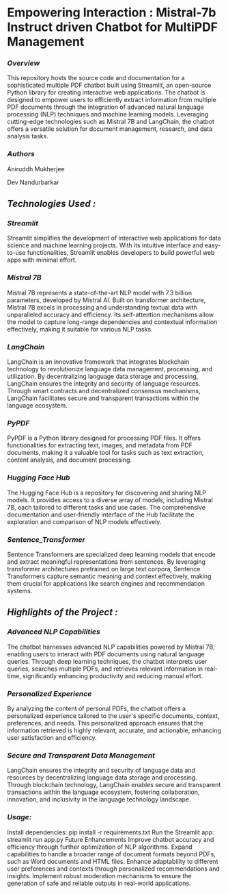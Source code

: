 # Empowering Interaction : Mistral-7b Instruct driven Chatbot for MultiPDF Management

### *Overview*
This repository hosts the source code and documentation for a sophisticated multiple PDF chatbot built using Streamlit, an open-source Python library for creating interactive web applications. The chatbot is designed to empower users to efficiently extract information from multiple PDF documents through the integration of advanced natural language processing (NLP) techniques and machine learning models. Leveraging cutting-edge technologies such as Mistral 7B and LangChain, the chatbot offers a versatile solution for document management, research, and data analysis tasks.

### *Authors*
Aniruddh Mukherjee

Dev Nandurbarkar

## *Technologies Used :*

### *Streamlit*
Streamlit simplifies the development of interactive web applications for data science and machine learning projects. With its intuitive interface and easy-to-use functionalities, Streamlit enables developers to build powerful web apps with minimal effort.

### *Mistral 7B*
Mistral 7B represents a state-of-the-art NLP model with 7.3 billion parameters, developed by Mistral AI. Built on transformer architecture, Mistral 7B excels in processing and understanding textual data with unparalleled accuracy and efficiency. Its self-attention mechanisms allow the model to capture long-range dependencies and contextual information effectively, making it suitable for various NLP tasks.

### *LangChain*
LangChain is an innovative framework that integrates blockchain technology to revolutionize language data management, processing, and utilization. By decentralizing language data storage and processing, LangChain ensures the integrity and security of language resources. Through smart contracts and decentralized consensus mechanisms, LangChain facilitates secure and transparent transactions within the language ecosystem.

### *PyPDF*
PyPDF is a Python library designed for processing PDF files. It offers functionalities for extracting text, images, and metadata from PDF documents, making it a valuable tool for tasks such as text extraction, content analysis, and document processing.

### *Hugging Face Hub*
The Hugging Face Hub is a repository for discovering and sharing NLP models. It provides access to a diverse array of models, including Mistral 7B, each tailored to different tasks and use cases. The comprehensive documentation and user-friendly interface of the Hub facilitate the exploration and comparison of NLP models effectively.

### *Sentence_Transformer*
Sentence Transformers are specialized deep learning models that encode and extract meaningful representations from sentences. By leveraging transformer architectures pretrained on large text corpora, Sentence Transformers capture semantic meaning and context effectively, making them crucial for applications like search engines and recommendation systems.

## *Highlights of the Project :*
### *Advanced NLP Capabilities*
The chatbot harnesses advanced NLP capabilities powered by Mistral 7B, enabling users to interact with PDF documents using natural language queries. Through deep learning techniques, the chatbot interprets user queries, searches multiple PDFs, and retrieves relevant information in real-time, significantly enhancing productivity and reducing manual effort.

### *Personalized Experience*
By analyzing the content of personal PDFs, the chatbot offers a personalized experience tailored to the user's specific documents, context, preferences, and needs. This personalized approach ensures that the information retrieved is highly relevant, accurate, and actionable, enhancing user satisfaction and efficiency.

### *Secure and Transparent Data Management*
LangChain ensures the integrity and security of language data and resources by decentralizing language data storage and processing. Through blockchain technology, LangChain enables secure and transparent transactions within the language ecosystem, fostering collaboration, innovation, and inclusivity in the language technology landscape.

### *Usage:*
Install dependencies: pip install -r requirements.txt
Run the Streamlit app: streamlit run app.py
Future Enhancements
Improve chatbot accuracy and efficiency through further optimization of NLP algorithms.
Expand capabilities to handle a broader range of document formats beyond PDFs, such as Word documents and HTML files.
Enhance adaptability to different user preferences and contexts through personalized recommendations and insights.
Implement robust moderation mechanisms to ensure the generation of safe and reliable outputs in real-world applications.

